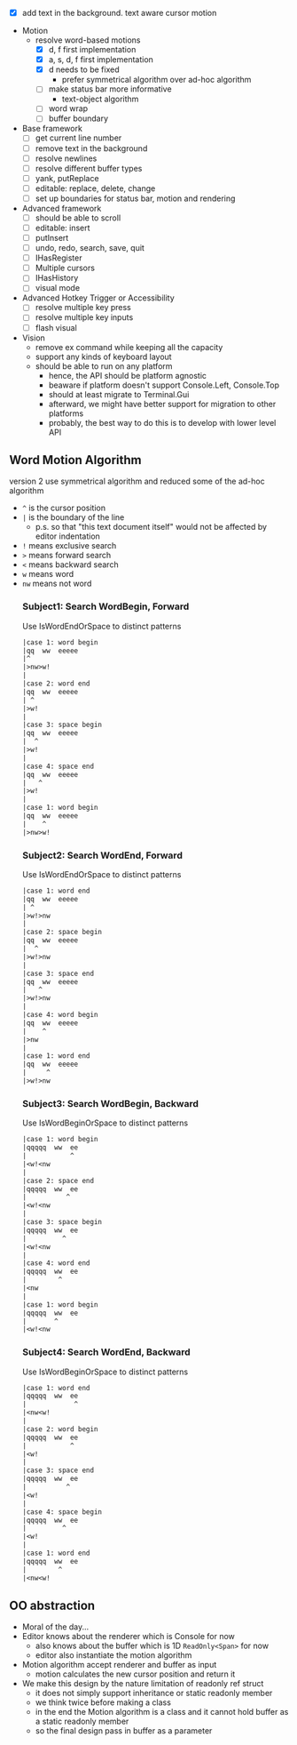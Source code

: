 - [x] add text in the background. text aware cursor motion
- Motion
  - resolve word-based motions
    - [x] d, f first implementation
    - [x] a, s, d, f first implementation
    - [x] d needs to be fixed
      - prefer symmetrical algorithm over ad-hoc algorithm
    - [ ] make status bar more informative
      - text-object algorithm
    - [ ] word wrap
    - [ ] buffer boundary
- Base framework
  - [ ] get current line number
  - [ ] remove text in the background
  - [ ] resolve newlines
  - [ ] resolve different buffer types
  - [ ] yank, putReplace
  - [ ] editable: replace, delete, change
  - [ ] set up boundaries for status bar, motion and rendering
- Advanced framework
  - [ ] should be able to scroll
  - [ ] editable: insert
  - [ ] putInsert
  - [ ] undo, redo, search, save, quit
  - [ ] IHasRegister
  - [ ] Multiple cursors
  - [ ] IHasHistory
  - [ ] visual mode
- Advanced Hotkey Trigger or Accessibility
  - [ ] resolve multiple key press
  - [ ] resolve multiple key inputs
  - [ ] flash visual
- Vision
  - remove ex command while keeping all the capacity
  - support any kinds of keyboard layout
  - should be able to run on any platform
    - hence, the API should be platform agnostic
    - beaware if platform doesn't support Console.Left, Console.Top
    - should at least migrate to Terminal.Gui
    - afterward, we might have better support for migration to other platforms
    - probably, the best way to do this is to develop with lower level API

## Word Motion Algorithm
version 2 use symmetrical algorithm and reduced some of the ad-hoc algorithm
- `^` is the cursor position
- `|` is the boundary of the line 
  - p.s. so that "this text document itself" would not be affected by editor indentation
- `!` means exclusive search
- `>` means forward search
- `<` means backward search
- `w` means word
- `nw` means not word
  ### Subject1: Search WordBegin, Forward
  Use IsWordEndOrSpace to distinct patterns
  ```txt
  |case 1: word begin
  |qq  ww  eeeee
  |^
  |>nw>w!
  |
  |case 2: word end
  |qq  ww  eeeee
  | ^
  |>w!
  |
  |case 3: space begin
  |qq  ww  eeeee
  |  ^
  |>w!
  |
  |case 4: space end
  |qq  ww  eeeee
  |   ^
  |>w!
  |
  |case 1: word begin
  |qq  ww  eeeee
  |    ^
  |>nw>w!
  ```
  ### Subject2: Search WordEnd, Forward
  Use IsWordEndOrSpace to distinct patterns
  ```txt
  |case 1: word end
  |qq  ww  eeeee
  | ^
  |>w!>nw
  |
  |case 2: space begin
  |qq  ww  eeeee
  |  ^
  |>w!>nw
  |
  |case 3: space end
  |qq  ww  eeeee
  |   ^
  |>w!>nw
  |
  |case 4: word begin
  |qq  ww  eeeee
  |    ^
  |>nw
  |
  |case 1: word end
  |qq  ww  eeeee
  |     ^
  |>w!>nw
  ```
  ### Subject3: Search WordBegin, Backward
  Use IsWordBeginOrSpace to distinct patterns
  ```txt
  |case 1: word begin
  |qqqqq  ww  ee
  |           ^
  |<w!<nw
  |
  |case 2: space end
  |qqqqq  ww  ee
  |          ^
  |<w!<nw
  |
  |case 3: space begin
  |qqqqq  ww  ee
  |         ^
  |<w!<nw
  |
  |case 4: word end
  |qqqqq  ww  ee
  |        ^
  |<nw
  |
  |case 1: word begin
  |qqqqq  ww  ee
  |       ^
  |<w!<nw
  ```
  ### Subject4: Search WordEnd, Backward
  Use IsWordBeginOrSpace to distinct patterns
  ```txt
  |case 1: word end
  |qqqqq  ww  ee
  |            ^
  |<nw<w!
  |
  |case 2: word begin
  |qqqqq  ww  ee
  |           ^
  |<w!
  |
  |case 3: space end
  |qqqqq  ww  ee
  |          ^
  |<w!
  |
  |case 4: space begin
  |qqqqq  ww  ee
  |         ^
  |<w!
  |
  |case 1: word end
  |qqqqq  ww  ee
  |        ^
  |<nw<w!
  ```

## OO abstraction

- Moral of the day...
- Editor knows about the renderer which is Console for now
  - also knows about the buffer which is 1D `ReadOnly<Span>` for now
  - editor also instantiate the motion algorithm
- Motion algorithm accept renderer and buffer as input
  - motion calculates the new cursor position and return it
- We make this design by the nature limitation of readonly ref struct
  - it does not simply support inheritance or static readonly member
  - we think twice before making a class
  - in the end the Motion algorithm is a class and it cannot hold buffer as a static readonly member
  - so the final design pass in buffer as a parameter
